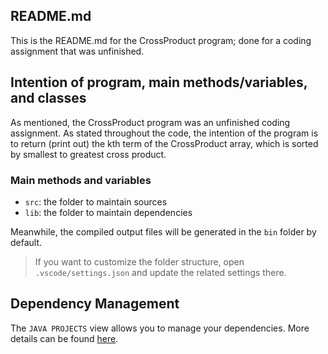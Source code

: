 ## README.md

This is the README.md for the CrossProduct program; done for a coding assignment that was unfinished.

## Intention of program, main methods/variables, and classes

As mentioned, the CrossProduct program was an unfinished coding assignment. As stated throughout the code, the intention of the program is to return (print out) the kth term of the CrossProduct array, which is sorted by smallest to greatest cross product. 

### Main methods and variables
- `src`: the folder to maintain sources
- `lib`: the folder to maintain dependencies

Meanwhile, the compiled output files will be generated in the `bin` folder by default.

> If you want to customize the folder structure, open `.vscode/settings.json` and update the related settings there.

## Dependency Management

The `JAVA PROJECTS` view allows you to manage your dependencies. More details can be found [here](https://github.com/microsoft/vscode-java-dependency#manage-dependencies).

